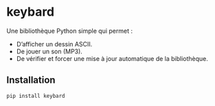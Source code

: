# keybard

Une bibliothèque Python simple qui permet :

- D’afficher un dessin ASCII.
- De jouer un son (MP3).
- De vérifier et forcer une mise à jour automatique de la bibliothèque.

## Installation

```bash
pip install keybard

